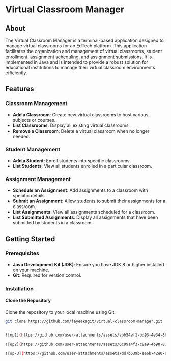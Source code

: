 # Virtual Classroom Manager

## About

The Virtual Classroom Manager is a terminal-based application designed to manage virtual classrooms for an EdTech platform. This application facilitates the organization and management of virtual classrooms, student enrollment, assignment scheduling, and assignment submissions. It is implemented in Java and is intended to provide a robust solution for educational institutions to manage their virtual classroom environments efficiently.

## Features

### Classroom Management

- **Add a Classroom**: Create new virtual classrooms to host various subjects or courses.
- **List Classrooms**: Display all existing virtual classrooms.
- **Remove a Classroom**: Delete a virtual classroom when no longer needed.

### Student Management

- **Add a Student**: Enroll students into specific classrooms.
- **List Students**: View all students enrolled in a particular classroom.

### Assignment Management

- **Schedule an Assignment**: Add assignments to a classroom with specific details.
- **Submit an Assignment**: Allow students to submit their assignments for a classroom.
- **List Assignments**: View all assignments scheduled for a classroom.
- **List Submitted Assignments**: Display all assignments that have been submitted by students in a classroom.

## Getting Started

### Prerequisites

- **Java Development Kit (JDK)**: Ensure you have JDK 8 or higher installed on your machine.
- **Git**: Required for version control.

### Installation

#### Clone the Repository

Clone the repository to your local machine using Git:

```sh
git clone https://github.com/fayeekagit/virtual-classroom-manager.git


![op1](https://github.com/user-attachments/assets/abb54ef1-bd93-4e34-86a8-10e003a30ce0)

![op2](https://github.com/user-attachments/assets/6c99a4f3-c8a9-4b90-83b5-ad771af91bc6)

![op-3](https://github.com/user-attachments/assets/dd7b539b-ee6b-42e0-a8c6-3f436cc752b4)


